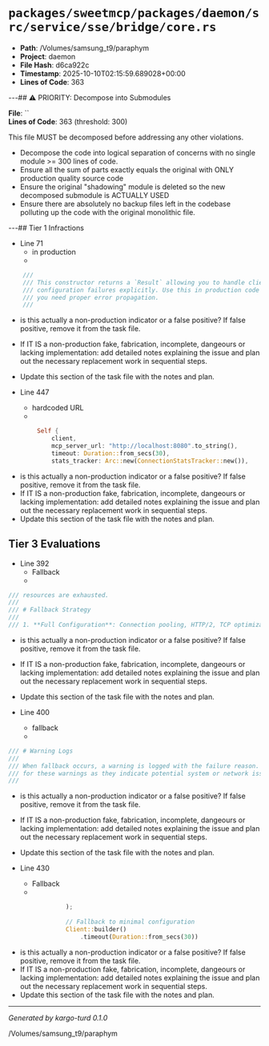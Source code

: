 # `packages/sweetmcp/packages/daemon/src/service/sse/bridge/core.rs`

- **Path**: /Volumes/samsung_t9/paraphym
- **Project**: daemon
- **File Hash**: d6ca922c  
- **Timestamp**: 2025-10-10T02:15:59.689028+00:00  
- **Lines of Code**: 363

---## ⚠️ PRIORITY: Decompose into Submodules

**File**: ``  
**Lines of Code**: 363 (threshold: 300)

This file MUST be decomposed before addressing any other violations.

- Decompose the code into logical separation of concerns with no single module >= 300 lines of code. 
- Ensure all the sum of parts exactly equals the original with ONLY production quality source code
- Ensure the original "shadowing" module is deleted so the new decomposed submodule is ACTUALLY USED
- Ensure there are absolutely no backup files left in the codebase polluting up the code with the original monolithic file.

---## Tier 1 Infractions 


- Line 71
  - in production
  - 

```rust
    ///
    /// This constructor returns a `Result` allowing you to handle client
    /// configuration failures explicitly. Use this in production code where
    /// you need proper error propagation.
    ///
```

- is this actually a non-production indicator or a false positive? If false positive, remove it from the task file.
- If IT IS a non-production fake, fabrication, incomplete, dangeours or lacking implementation: add detailed notes explaining the issue and plan out the necessary replacement work in sequential steps. 
- Update this section of the task file with the notes and plan.


- Line 447
  - hardcoded URL
  - 

```rust
        Self {
            client,
            mcp_server_url: "http://localhost:8080".to_string(),
            timeout: Duration::from_secs(30),
            stats_tracker: Arc::new(ConnectionStatsTracker::new()),
```

- is this actually a non-production indicator or a false positive? If false positive, remove it from the task file.
- If IT IS a non-production fake, fabrication, incomplete, dangeours or lacking implementation: add detailed notes explaining the issue and plan out the necessary replacement work in sequential steps. 
- Update this section of the task file with the notes and plan.

## Tier 3 Evaluations


- Line 392
  - Fallback
  - 

```rust
/// resources are exhausted.
///
/// # Fallback Strategy
///
/// 1. **Full Configuration**: Connection pooling, HTTP/2, TCP optimizations
```

- is this actually a non-production indicator or a false positive? If false positive, remove it from the task file.
- If IT IS a non-production fake, fabrication, incomplete, dangeours or lacking implementation: add detailed notes explaining the issue and plan out the necessary replacement work in sequential steps. 
- Update this section of the task file with the notes and plan.


- Line 400
  - fallback
  - 

```rust
/// # Warning Logs
///
/// When fallback occurs, a warning is logged with the failure reason. Monitor logs
/// for these warnings as they indicate potential system or network issues.
///
```

- is this actually a non-production indicator or a false positive? If false positive, remove it from the task file.
- If IT IS a non-production fake, fabrication, incomplete, dangeours or lacking implementation: add detailed notes explaining the issue and plan out the necessary replacement work in sequential steps. 
- Update this section of the task file with the notes and plan.


- Line 430
  - Fallback
  - 

```rust
                );
                
                // Fallback to minimal configuration
                Client::builder()
                    .timeout(Duration::from_secs(30))
```

- is this actually a non-production indicator or a false positive? If false positive, remove it from the task file.
- If IT IS a non-production fake, fabrication, incomplete, dangeours or lacking implementation: add detailed notes explaining the issue and plan out the necessary replacement work in sequential steps. 
- Update this section of the task file with the notes and plan.

---

*Generated by kargo-turd 0.1.0*

/Volumes/samsung_t9/paraphym